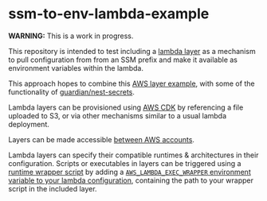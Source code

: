 # ssm-to-env-lambda-example

**WARNING:** This is a work in progress.

This repository is intended to test including a [lambda layer]() as a mechanism to pull configuration from from an SSM prefix and make it available as environment variables within the lambda.

This approach hopes to combine this [AWS layer example](https://github.com/aws-samples/aws-lambda-environmental-variables-from-aws-secrets-manager), with some of the functionality of [guardian/nest-secrets](https://github.com/guardian/nest-secrets).

Lambda layers can be provisioned using [AWS CDK](https://github.com/aws-samples/aws-lambda-environmental-variables-from-aws-secrets-manager/blob/b8360682026ab6f4c3f48e61a9e342a3fd3b3c06/cdk/lib/cdk-stack.ts#L44) by referencing a file uploaded to S3, or via other mechanisms similar to a usual lambda deployment.

Layers can be made accessible [between AWS accounts](https://docs.aws.amazon.com/lambda/latest/dg/access-control-resource-based.html#permissions-resource-xaccountlayer).

Lambda layers can specify their compatible runtimes & architectures in their configuration. Scripts or executables in layers can be triggered using a [runtime wrapper script](https://docs.aws.amazon.com/lambda/latest/dg/runtimes-modify.html#runtime-wrapper) by adding a [`AWS_LAMBDA_EXEC_WRAPPER` environment variable to your lambda configuration](https://github.com/aws-samples/aws-lambda-environmental-variables-from-aws-secrets-manager/blob/b8360682026ab6f4c3f48e61a9e342a3fd3b3c06/cdk/lib/cdk-stack.ts#L64), containing the path to your wrapper script in the included layer.
